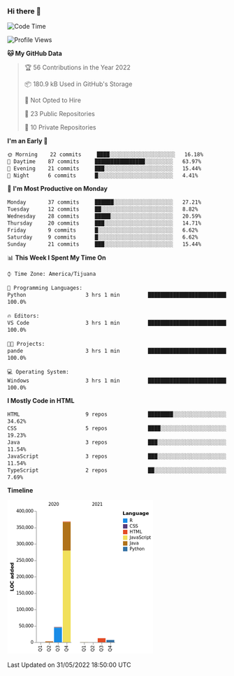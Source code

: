 ### Hi there 👋

<!--START_SECTION:waka-->
![Code Time](http://img.shields.io/badge/Code%20Time-0%20secs-blue)

![Profile Views](http://img.shields.io/badge/Profile%20Views-0-blue)

**🐱 My GitHub Data** 

> 🏆 56 Contributions in the Year 2022
 > 
> 📦 180.9 kB Used in GitHub's Storage 
 > 
> 🚫 Not Opted to Hire
 > 
> 📜 23 Public Repositories 
 > 
> 🔑 10 Private Repositories  
 > 
**I'm an Early 🐤** 

```text
🌞 Morning    22 commits     ████░░░░░░░░░░░░░░░░░░░░░   16.18% 
🌆 Daytime    87 commits     ████████████████░░░░░░░░░   63.97% 
🌃 Evening    21 commits     ███░░░░░░░░░░░░░░░░░░░░░░   15.44% 
🌙 Night      6 commits      █░░░░░░░░░░░░░░░░░░░░░░░░   4.41%

```
📅 **I'm Most Productive on Monday** 

```text
Monday       37 commits     ██████░░░░░░░░░░░░░░░░░░░   27.21% 
Tuesday      12 commits     ██░░░░░░░░░░░░░░░░░░░░░░░   8.82% 
Wednesday    28 commits     █████░░░░░░░░░░░░░░░░░░░░   20.59% 
Thursday     20 commits     ███░░░░░░░░░░░░░░░░░░░░░░   14.71% 
Friday       9 commits      █░░░░░░░░░░░░░░░░░░░░░░░░   6.62% 
Saturday     9 commits      █░░░░░░░░░░░░░░░░░░░░░░░░   6.62% 
Sunday       21 commits     ███░░░░░░░░░░░░░░░░░░░░░░   15.44%

```


📊 **This Week I Spent My Time On** 

```text
⌚︎ Time Zone: America/Tijuana

💬 Programming Languages: 
Python                   3 hrs 1 min         █████████████████████████   100.0%

🔥 Editors: 
VS Code                  3 hrs 1 min         █████████████████████████   100.0%

🐱‍💻 Projects: 
pande                    3 hrs 1 min         █████████████████████████   100.0%

💻 Operating System: 
Windows                  3 hrs 1 min         █████████████████████████   100.0%

```

**I Mostly Code in HTML** 

```text
HTML                     9 repos             ████████░░░░░░░░░░░░░░░░░   34.62% 
CSS                      5 repos             ████░░░░░░░░░░░░░░░░░░░░░   19.23% 
Java                     3 repos             ███░░░░░░░░░░░░░░░░░░░░░░   11.54% 
JavaScript               3 repos             ███░░░░░░░░░░░░░░░░░░░░░░   11.54% 
TypeScript               2 repos             ██░░░░░░░░░░░░░░░░░░░░░░░   7.69%

```


**Timeline**

![Chart not found](https://raw.githubusercontent.com/Aarushi-Pandey/Aarushi-Pandey/main/charts/bar_graph.png) 


 Last Updated on 31/05/2022 18:50:00 UTC
<!--END_SECTION:waka-->

